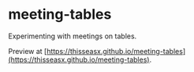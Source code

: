 # meeting-tables

Experimenting with meetings on tables.

Preview at [https://thisseasx.github.io/meeting-tables](https://thisseasx.github.io/meeting-tables).
